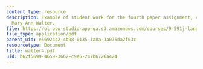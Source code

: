 ```yaml
---
content_type: resource
description: Example of student work for the fourth paper assignment, courtesy of
  Mary Ann Walter.
file: https://ol-ocw-studio-app-qa.s3.amazonaws.com/courses/9-591j-language-processing-fall-2004/b62f569946593662c9e5247b6726a424_walter4.pdf
file_type: application/pdf
parent_uid: e56924c2-4b98-0135-1a8a-3a075da2f03c
resourcetype: Document
title: walter4.pdf
uid: b62f5699-4659-3662-c9e5-247b6726a424
---
```

